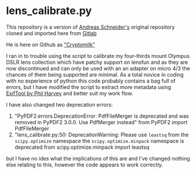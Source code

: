 lens_calibrate.py
=================

This repository is a version of <a href="https://gitlab.com/cryptomilk">Andreas Schneider's</a> original repository cloned and imported here from <a href="https://gitlab.com/cryptomilk/lens_calibrate">Gitlab</a>

He is here on Github as <a href="https://github.com/cryptomilk">"Cryptomilk"</a>

I ran in to trouble using the script to calibrate my four-thirds mount Olympus DSLR lens collection which have patchy support on lensfun and as they are now discontinued and can only be used with an an adapter on micro 4/3 the chances of them being supported are minimal. 
As a total novice in coding with no experience of python this code probably contains a bag full of errors, but I have modified the script to extract more metadata using <a href="https://exiftool.org/">ExifTool by Phil Harvey</a> and better suit my work flow.

I have also changed two deprecation errors:
1. "PyPDF2.errors.DeprecationError: PdfFileMerger is deprecated and was removed in PyPDF2 3.0.0. Use PdfMerger instead" from PyPDF2 import PdfFileMerger
2. "lens_calibrate.py:50: DeprecationWarning: Please use `leastsq` from the `scipy.optimize` namespace the `scipy.optimize.minpack` namespace is deprecated from scipy.optimize.minpack import leastsq

  but I have no ides what the implications of this are and I've changed nothing else relating to this, however the code appears to work correctly.
